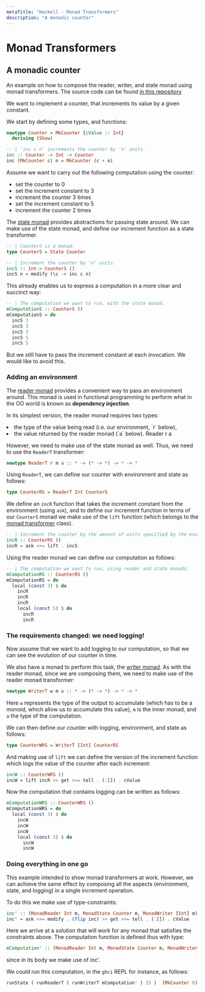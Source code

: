 ```yaml
---
metaTitle: "Haskell - Monad Transformers"
description: "A monadic counter"
---
```


# Monad Transformers



## A monadic counter


An example on how to compose the reader, writer, and state
monad using monad transformers. The source code can be found [in this repository](https://github.com/capitanbatata/sandbox/tree/master/monadic-counter)

We want to implement a counter, that increments its value by a given
constant.

We start by defining some types, and functions:

```hs
newtype Counter = MkCounter {cValue :: Int}
  deriving (Show)

-- | 'inc c n' increments the counter by 'n' units.
inc :: Counter -> Int -> Counter
inc (MkCounter c) n = MkCounter (c + n)

```

Assume we want to carry out the following computation using the counter:

- set the counter to 0
- set the increment constant to 3
- increment the counter 3 times
- set the increment constant to 5
- increment the counter 2 times

The [state monad](https://hackage.haskell.org/package/mtl-2.2.1/docs/Control-Monad-State-Lazy.html#t:StateT) provides abstractions for passing state around. We can make
use of the state monad, and define our increment function as a state
transformer.

```hs
-- | CounterS is a monad.
type CounterS = State Counter

-- | Increment the counter by 'n' units.
incS :: Int-> CounterS ()
incS n = modify (\c -> inc c n)

```

This already enables us to express a computation in a more clear and
succinct way:

```hs
-- | The computation we want to run, with the state monad.
mComputationS :: CounterS ()
mComputationS = do
  incS 3
  incS 3
  incS 3
  incS 5
  incS 5

```

But we still have to pass the increment constant at each invocation. We would
like to avoid this.

### Adding an environment

The [reader monad](https://hackage.haskell.org/package/mtl-2.2.1/docs/Control-Monad-Reader.html#v:runReaderT) provides a convenient way to pass an environment around.
This monad is used in functional programming to perform what in the
OO world is known as **dependency injection**.

In its simplest version, the reader monad requires two types:

<li>
the type of the value being read (i.e. our environment, `r` below),
</li>
<li>
the value returned by the reader monad (`a` below).
Reader r a
</li>

However, we need to make use of the state monad as well. Thus, we need to use
the `ReaderT` transformer:

```hs
newtype ReaderT r m a :: * -> (* -> *) -> * -> *

```

Using `ReaderT`, we can define our counter with environment and state as
follows:

```hs
type CounterRS = ReaderT Int CounterS

```

We define an `incR` function that takes the increment constant from the
environment (using `ask`), and to define our increment function in terms of
our `CounterS` monad we make use of the `lift` function (which belongs to the
[monad transformer](https://hackage.haskell.org/package/transformers-0.1.3.0/docs/Control-Monad-Trans.html) class).

```hs
-- | Increment the counter by the amount of units specified by the environment.
incR :: CounterRS ()
incR = ask >>= lift . incS

```

Using the reader monad we can define our computation as follows:

```hs
-- | The computation we want to run, using reader and state monads.
mComputationRS :: CounterRS ()
mComputationRS = do
  local (const 3) $ do
    incR
    incR
    incR
    local (const 5) $ do
      incR
      incR

```

### The requirements changed: we need logging!

Now assume that we want to add logging to our computation, so that we can see
the evolution of our counter in time.

We also have a monad to perform this task, the [writer monad](https://hackage.haskell.org/package/mtl-2.2.1/docs/Control-Monad-Writer-Strict.html). As with the
reader monad, since we are composing them, we need to make use of the reader
monad transformer:

```hs
newtype WriterT w m a :: * -> (* -> *) -> * -> *

```

Here `w` represents the type of the output to accumulate (which has to be a
monoid, which allow us to accumulate this value), `m` is the inner monad, and
`a` the type of the computation.

We can then define our counter with logging, environment, and state as
follows:

```hs
type CounterWRS = WriterT [Int] CounterRS

```

And making use of `lift` we can define the version of the increment function
which logs the value of the counter after each increment:

```hs
incW :: CounterWRS ()
incW = lift incR >> get >>= tell . (:[]) . cValue

```

Now the computation that contains logging can be written as follows:

```hs
mComputationWRS :: CounterWRS ()
mComputationWRS = do
  local (const 3) $ do
    incW
    incW
    incW
    local (const 5) $ do
      incW
      incW

```

### Doing everything in one go

This example intended to show monad transformers at work. However, we can
achieve the same effect by composing all the aspects (environment, state, and
logging) in a single increment operation.

To do this we make use of type-constraints:

```hs
inc' :: (MonadReader Int m, MonadState Counter m, MonadWriter [Int] m) => m ()
inc' = ask >>= modify . (flip inc) >> get >>= tell . (:[]) . cValue

```

Here we arrive at a solution that will work for any monad that satisfies the
constraints above. The computation function is defined thus with type:

```hs
mComputation' :: (MonadReader Int m, MonadState Counter m, MonadWriter [Int] m) => m ()

```

since in its body we make use of inc'.

We could run this computation, in the `ghci` REPL for instance, as follows:

```hs
runState ( runReaderT ( runWriterT mComputation' ) 15 )  (MkCounter 0)

```


